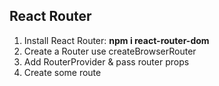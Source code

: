 ## React Router

1. Install React Router: **npm i react-router-dom**
1. Create a Router use createBrowserRouter
1. Add RouterProvider & pass router props
1. Create some route
